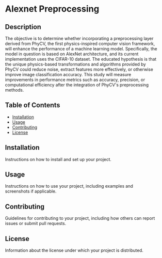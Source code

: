 # Alexnet Preprocessing

## Description

The objective is to determine whether incorporating a preprocessing layer derived from PhyCV, the first physics-inspired computer vision framework, will enhance the performance of a machine learning model. Specifically, the model in question is based on AlexNet architecture, and its current implementation uses the CIFAR-10 dataset. The educated hypothesis is that the unique physics-based transformations and algorithms provided by PhyCV could reduce noise, extract features more effectively, or otherwise improve image classification accuracy. This study will measure improvements in performance metrics such as accuracy, precision, or computational efficiency after the integration of PhyCV's preprocessing methods.

## Table of Contents

- [Installation](#installation)
- [Usage](#usage)
- [Contributing](#contributing)
- [License](#license)

## Installation

Instructions on how to install and set up your project.

## Usage

Instructions on how to use your project, including examples and screenshots if applicable.

## Contributing

Guidelines for contributing to your project, including how others can report issues or submit pull requests.

## License

Information about the license under which your project is distributed.

